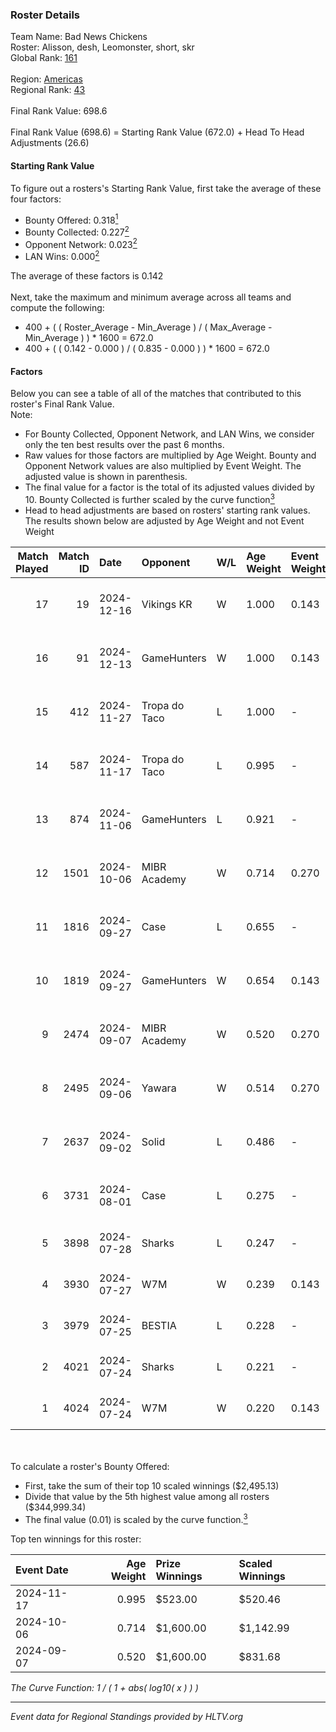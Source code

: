 ### Roster Details<br />
Team Name: Bad News Chickens<br />
Roster: Alisson, desh, Leomonster, short, skr<br />
Global Rank: [161](../../standings_global_2024_12_18.md)<br />
<br />
Region: [Americas]( ../../standings_americas_2024_12_18.md)<br />
Regional Rank: [43]( ../../standings_americas_2024_12_18.md)<br />
<br />
Final Rank Value:  698.6<br />
<br />
Final Rank Value (698.6) = Starting Rank Value (672.0) + Head To Head Adjustments (26.6)<br />

#### Starting Rank Value<br />
To figure out a rosters's Starting Rank Value, first take the average of these four factors:<br />
- Bounty Offered: 0.318[<sup>1</sup>](#table2)
- Bounty Collected: 0.227[<sup>2</sup>](#table1)
- Opponent Network: 0.023[<sup>2</sup>](#table1)
- LAN Wins: 0.000[<sup>2</sup>](#table1)

The average of these factors is 0.142<br />
<br />
Next, take the maximum and minimum average across all teams and compute the following:<br />
- 400 + ( ( Roster_Average - Min_Average ) / ( Max_Average - Min_Average ) ) * 1600 = 672.0
- 400 + ( ( 0.142 - 0.000 ) / ( 0.835 - 0.000 ) ) * 1600 = 672.0


#### Factors<br />
Below you can see a table of all of the matches that contributed to this roster's Final Rank Value.<br />
Note:<br />

- For Bounty Collected, Opponent Network, and LAN Wins, we consider only the ten best results over the past 6 months.
- Raw values for those factors are multiplied by Age Weight. Bounty and Opponent Network values are also multiplied by Event Weight. The adjusted value is shown in parenthesis.
- The final value for a factor is the total of its adjusted values divided by 10. Bounty Collected is further scaled by the curve function[<sup>3</sup>](#curveFunction)
- Head to head adjustments are based on rosters' starting rank values. The results shown below are adjusted by Age Weight and not Event Weight
<span id="table1"></span><br />


| Match Played | Match ID | Date       | Opponent      | W/L | Age Weight | Event Weight | Bounty Collected | Opponent Network | LAN Wins  | H2H Adj. | Roster                                |
| -: | -: | :- | :- | :- | :- | :- | :- | :- | :- | -: | :- |
|           17 |       19 | 2024-12-16 | Vikings KR    | W   | 1.000      | 0.143        | 0.013 (0.002)    | 0.339 (0.048)    | 0 (0.000) |    17.46 | Alisson, desh, Leomonster, short, skr |
|           16 |       91 | 2024-12-13 | GameHunters   | W   | 1.000      | 0.143        | 0.002 (0.000)    | 0.275 (0.039)    | 0 (0.000) |    17.40 | Alisson, desh, Leomonster, short, skr |
|           15 |      412 | 2024-11-27 | Tropa do Taco | L   | 1.000      | -            | -                | -                | -         |    -9.82 | Alisson, desh, Leomonster, short, skr |
|           14 |      587 | 2024-11-17 | Tropa do Taco | L   | 0.995      | -            | -                | -                | -         |   -11.89 | Alisson, desh, Leomonster, short, skr |
|           13 |      874 | 2024-11-06 | GameHunters   | L   | 0.921      | -            | -                | -                | -         |   -13.91 | Alisson, desh, Leomonster, short, skr |
|           12 |     1501 | 2024-10-06 | MIBR Academy  | W   | 0.714      | 0.270        | 0.003 (0.000)    | 0.200 (0.039)    | 0 (0.000) |    10.03 | Alisson, desh, Leomonster, short, skr |
|           11 |     1816 | 2024-09-27 | Case          | L   | 0.655      | -            | -                | -                | -         |    -7.04 | Alisson, desh, Leomonster, short, skr |
|           10 |     1819 | 2024-09-27 | GameHunters   | W   | 0.654      | 0.143        | 0.002 (0.000)    | 0.275 (0.026)    | 0 (0.000) |     9.68 | Alisson, desh, Leomonster, short, skr |
|            9 |     2474 | 2024-09-07 | MIBR Academy  | W   | 0.520      | 0.270        | 0.003 (0.000)    | 0.200 (0.028)    | 0 (0.000) |     7.79 | Alisson, desh, Leomonster, short, skr |
|            8 |     2495 | 2024-09-06 | Yawara        | W   | 0.514      | 0.270        | 0.004 (0.001)    | 0.283 (0.039)    | 0 (0.000) |     7.66 | Alisson, desh, Leomonster, short, skr |
|            7 |     2637 | 2024-09-02 | Solid         | L   | 0.486      | -            | -                | -                | -         |    -3.38 | Alisson, desh, Leomonster, short, skr |
|            6 |     3731 | 2024-08-01 | Case          | L   | 0.275      | -            | -                | -                | -         |    -2.96 | Alisson, desh, Leomonster, short, skr |
|            5 |     3898 | 2024-07-28 | Sharks        | L   | 0.247      | -            | -                | -                | -         |    -0.43 | Alisson, desh, roz, short, skr        |
|            4 |     3930 | 2024-07-27 | W7M           | W   | 0.239      | 0.143        | 0.001 (0.000)    | 0.099 (0.003)    | 0 (0.000) |     3.80 | Alisson, desh, roz, short, skr        |
|            3 |     3979 | 2024-07-25 | BESTIA        | L   | 0.228      | -            | -                | -                | -         |    -0.85 | Alisson, desh, roz, short, skr        |
|            2 |     4021 | 2024-07-24 | Sharks        | L   | 0.221      | -            | -                | -                | -         |    -0.37 | Alisson, desh, roz, short, skr        |
|            1 |     4024 | 2024-07-24 | W7M           | W   | 0.220      | 0.143        | 0.001 (0.000)    | 0.099 (0.003)    | 0 (0.000) |     3.42 | Alisson, desh, roz, short, skr        |

<br />
<span id="table2"></span><br />
To calculate a roster's Bounty Offered:<br />

- First, take the sum of their top 10 scaled winnings ($2,495.13)
- Divide that value by the 5th highest value among all rosters ($344,999.34)
- The final value (0.01) is scaled by the curve function.[<sup>3</sup>](#curveFunction)

Top ten winnings for this roster:<br />

| Event Date | Age Weight | Prize Winnings | Scaled Winnings |
| :- | -: | :- | :- |
| 2024-11-17 |      0.995 | $523.00        | $520.46         |
| 2024-10-06 |      0.714 | $1,600.00      | $1,142.99       |
| 2024-09-07 |      0.520 | $1,600.00      | $831.68         |


<span id="curveFunction"></span>_The Curve Function: 1 / ( 1 + abs( log10( x ) ) )_<br />

---
_Event data for Regional Standings provided by HLTV.org_<br />
